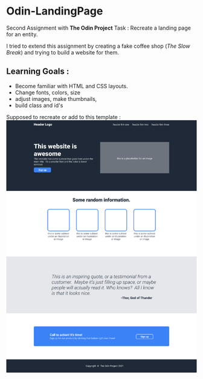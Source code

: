 # Odin-LandingPage
Second Assignment with **The Odin Project**
Task : Recreate a landing page for an entity.  

I tried to extend this assignment by creating a fake coffee shop (*The Slow Break*) and trying to build a website for them.

## Learning Goals : 
- Become familiar with HTML and CSS layouts. 
- Change fonts, colors, size
- adjust images, make thumbnails, 
- build class and id's


Supposed to recreate or add to this template : 
![Project Requirements](images/odin-project.png)

